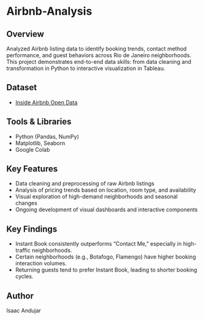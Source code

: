 # Airbnb-Analysis

## Overview
Analyzed Airbnb listing data to identify booking trends, contact method performance, and guest behaviors across Rio de Janeiro neighborhoods.
This project demonstrates end-to-end data skills: from data cleaning and transformation in Python to interactive visualization in Tableau.


## Dataset
- [Inside Airbnb Open Data](http://insideairbnb.com/get-the-data.html)  
 

## Tools & Libraries
- Python (Pandas, NumPy)
- Matplotlib, Seaborn
- Google Colab

## Key Features
- Data cleaning and preprocessing of raw Airbnb listings
- Analysis of pricing trends based on location, room type, and availability
- Visual exploration of high-demand neighborhoods and seasonal changes
- Ongoing development of visual dashboards and interactive components

## Key Findings
- Instant Book consistently outperforms “Contact Me,” especially in high-traffic neighborhoods.
- Certain neighborhoods (e.g., Botafogo, Flamengo) have higher booking interaction volumes.
- Returning guests tend to prefer Instant Book, leading to shorter booking cycles.


## Author
Isaac Andujar 
